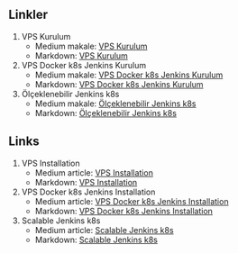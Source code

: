 ## Linkler

1. VPS Kurulum
   - Medium makale: [VPS Kurulum](https://medium.com/@gorbadil/güvenli-bir-vps-sunucusu-nasıl-kurulur-daca9dec1ca0)
   - Markdown: [VPS Kurulum](https://github.com/gorbadil/medium/blob/main/VPS_Kurulum.md)
2. VPS Docker k8s Jenkins Kurulum
   - Medium makale: [VPS Docker k8s Jenkins Kurulum](https://medium.com/@gorbadil/vps-üzerinde-continuous-integration-continuous-deployment-ci-cd-kurulumu-ve-nginx-reverse-proxy-1a4f990cc905)
   - Markdown: [VPS Docker k8s Jenkins Kurulum](https://github.com/gorbadil/medium/blob/main/VPS_Docker_k8s_Jenkins.md)
3. Ölçeklenebilir Jenkins k8s
   - Medium makale: [Ölçeklenebilir Jenkins k8s](https://medium.com/@gorbadil/ölçeklenebilir-jenkins-kubernetes-üzerinde-continuous-integration-continuous-deployment-ci-cd-1b1b3b3b3b3b)
   - Markdown: [Ölçeklenebilir Jenkins k8s](https://github.com/gorbadil/medium/blob/main/Ölçeklenebilir_Jenkins_k8s.md)

## Links

1. VPS Installation
   - Medium article: [VPS Installation](https://medium.com/@gorbadil/how-to-setup-a-secure-vps-server-7597b95440c9)
   - Markdown: [VPS Installation](./VPS_Installation.md)
2. VPS Docker k8s Jenkins Installation
   - Medium article: [VPS Docker k8s Jenkins Installation](https://medium.com/@gorbadil/vps-docker-kubernetes-jenkins-installation-and-nginx-reverse-proxy-deb75d9caf80)
   - Markdown: [VPS Docker k8s Jenkins Installation](./VPS_Docker_k8s_Jenkins_end.md)
3. Scalable Jenkins k8s
   - Medium article: [Scalable Jenkins k8s](https://medium.com/@gorbadil/jenkins-on-kubernetes-88b2322e1469scalable-jenkins-continuous-integration-continuous-deployment-ci-cd-on-kubernetes-1b1b3b3b3b3b)
   - Markdown: [Scalable Jenkins k8s](https://github.com/gorbadil/medium/blob/main/Scalable_Jenkins_Kubernetes.md)
